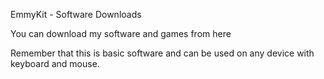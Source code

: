 EmmyKit - Software Downloads

You can download my software and games from here

Remember that this is basic software and can be used on any device with keyboard and mouse.
